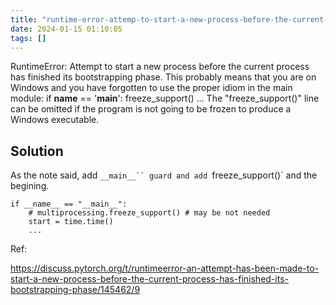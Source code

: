 ```yaml
---
title: "runtime-error-attemp-to-start-a-new-process-before-the-current-process"
date: 2024-01-15 01:10:05
tags: []
---
```

RuntimeError: 
            Attempt to start a new process before the current process
            has finished its bootstrapping phase.
            This probably means that you are on Windows and you have
            forgotten to use the proper idiom in the main module:
                if __name__ == '__main__':
                    freeze_support()
                    ...
            The "freeze_support()" line can be omitted if the program
            is not going to be frozen to produce a Windows executable.

## Solution

As the note said, add `__main__`` guard and add `freeze_support()` and the begining.

```
if __name__ == "__main__":
    # multiprocessing.freeze_support() # may be not needed
    start = time.time()
    ...
```

Ref:

https://discuss.pytorch.org/t/runtimeerror-an-attempt-has-been-made-to-start-a-new-process-before-the-current-process-has-finished-its-bootstrapping-phase/145462/9


